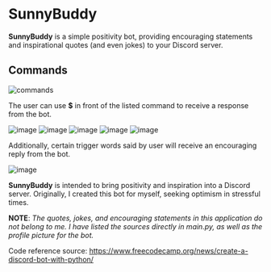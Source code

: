 # SunnyBuddy

**SunnyBuddy** is a simple positivity bot, providing encouraging statements and inspirational quotes (and even jokes) to your Discord server.

## Commands

![commands](https://user-images.githubusercontent.com/85172362/167752800-45fa397b-ecdf-4fb5-9d03-bcdabc47d26f.png)

The user can use **$** in front of the listed command to receive a response from the bot. 

![image](https://user-images.githubusercontent.com/85172362/132135920-97d9aacc-b4f5-4a16-90c5-92daaaaa9712.png)
![image](https://user-images.githubusercontent.com/85172362/132135939-bb1e0566-d0a4-448b-9fac-7c42b1bc374d.png)
![image](https://user-images.githubusercontent.com/85172362/132135960-bfcdde85-61fc-4365-ae5f-7b264a5cc0e9.png)
![image](https://user-images.githubusercontent.com/85172362/132135967-686d11e0-d5e7-48d5-bcc4-f31a3b151433.png)
![image](https://user-images.githubusercontent.com/85172362/132135978-5a10cfdd-0293-4019-af13-95cb3589e95f.png)

Additionally, certain trigger words said by user will receive an encouraging reply from the bot.

![image](https://user-images.githubusercontent.com/85172362/132136026-c31fce24-ad0d-4ad1-ac64-5e75a7acc1db.png)

**SunnyBuddy** is intended to bring positivity and inspiration into a Discord server. Originally, I created this bot for myself, seeking optimism in stressful times. 

**NOTE**: 
*The quotes, jokes, and encouraging statements in this application do not belong to me. I have listed the sources directly in main.py, as well as the profile picture for the bot.*

Code reference source: https://www.freecodecamp.org/news/create-a-discord-bot-with-python/ 
 
